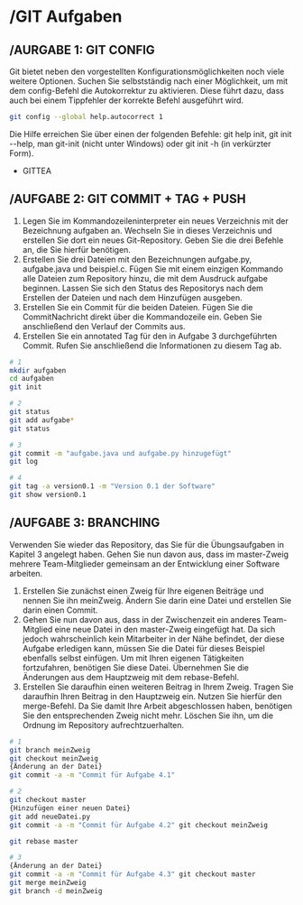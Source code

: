 # /GIT Aufgaben

## /AURGABE 1: GIT CONFIG
Git bietet neben den vorgestellten Konfigurationsmöglichkeiten noch
viele weitere Optionen. Suchen Sie selbstständig nach einer Möglichkeit,
um mit dem config-Befehl die Autokorrektur zu aktivieren. Diese führt
dazu, dass auch bei einem Tippfehler der korrekte Befehl ausgeführt wird.


```bash
git config --global help.autocorrect 1
```

Die Hilfe erreichen Sie über einen der folgenden Befehle: git help init, git
init --help, man git-init (nicht unter Windows) oder git init -h (in
verkürzter Form).

+ GITTEA


## /AUFGABE 2: GIT COMMIT + TAG + PUSH

1. Legen Sie im Kommandozeileninterpreter ein neues Verzeichnis mit der
Bezeichnung aufgaben an. Wechseln Sie in dieses Verzeichnis und
erstellen Sie dort ein neues Git-Repository. Geben Sie die drei Befehle an,
die Sie hierfür benötigen.
2. Erstellen Sie drei Dateien mit den Bezeichnungen aufgabe.py,
aufgabe.java und beispiel.c. Fügen Sie mit einem einzigen Kommando
alle Dateien zum Repository hinzu, die mit dem Ausdruck aufgabe
beginnen. Lassen Sie sich den Status des Repositorys nach dem Erstellen
der Dateien und nach dem Hinzufügen ausgeben.
3. Erstellen Sie ein Commit für die beiden Dateien. Fügen Sie die CommitNachricht direkt über die Kommandozeile ein. Geben Sie anschließend
den Verlauf der Commits aus.
4. Erstellen Sie ein annotated Tag für den in Aufgabe 3 durchgeführten
Commit. Rufen Sie anschließend die Informationen zu diesem Tag ab.

```bash
# 1
mkdir aufgaben
cd aufgaben
git init

# 2
git status
git add aufgabe*
git status

# 3
git commit -m "aufgabe.java und aufgabe.py hinzugefügt"
git log

# 4
git tag -a version0.1 -m "Version 0.1 der Software"
git show version0.1
```

## /AUFGABE 3: BRANCHING

Verwenden Sie wieder das Repository, das Sie für die Übungsaufgaben in Kapitel 3 angelegt haben. Gehen Sie nun davon aus, dass im master-Zweig mehrere Team-Mitglieder gemeinsam an der Entwicklung einer Software arbeiten.

1. Erstellen Sie zunächst einen Zweig für Ihre eigenen Beiträge und nennen Sie ihn meinZweig. Ändern Sie darin eine Datei und erstellen Sie darin einen Commit.
2. Gehen Sie nun davon aus, dass in der Zwischenzeit ein anderes Team- Mitglied eine neue Datei in den master-Zweig eingefügt hat. Da sich jedoch wahrscheinlich kein Mitarbeiter in der Nähe befindet, der diese Aufgabe erledigen kann, müssen Sie die Datei für dieses Beispiel ebenfalls selbst einfügen. Um mit Ihren eigenen Tätigkeiten fortzufahren, benötigen Sie diese Datei. Übernehmen Sie die Änderungen aus dem Hauptzweig mit dem rebase-Befehl.
3. Erstellen Sie daraufhin einen weiteren Beitrag in Ihrem Zweig. Tragen Sie daraufhin Ihren Beitrag in den Hauptzweig ein. Nutzen Sie hierfür den merge-Befehl. Da Sie damit Ihre Arbeit abgeschlossen haben, benötigen Sie den entsprechenden Zweig nicht mehr. Löschen Sie ihn, um die Ordnung im Repository aufrechtzuerhalten.

```bash
# 1
git branch meinZweig
git checkout meinZweig
{Änderung an der Datei}
git commit -a -m "Commit für Aufgabe 4.1"

# 2
git checkout master
{Hinzufügen einer neuen Datei}
git add neueDatei.py
git commit -a -m "Commit für Aufgabe 4.2" git checkout meinZweig

git rebase master

# 3
{Änderung an der Datei}
git commit -a -m "Commit für Aufgabe 4.3" git checkout master
git merge meinZweig
git branch -d meinZweig
```